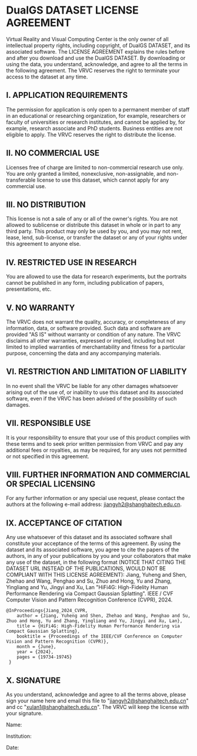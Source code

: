# DualGS DATASET LICENSE AGREEMENT

Virtual Reality and Visual Computing Center is the only owner of all intellectual property rights, including copyright, of DualGS DATASET, and its associated software. The LICENSE AGREEMENT explains the rules before and after you download and use the DualGS DATASET.  By downloading or using the data, you understand, acknowledge, and agree to all the terms in the following  agreement. The VRVC reserves the right to terminate your access to the dataset at any time.

## I. APPLICATION REQUIREMENTS

The permission for application is only open to a permanent member of staff in an educational or  researching organization, for example, researchers or faculty of universities or research institutes, and  cannot be applied by, for example, research associate and PhD students. Business entities are not eligible to apply. The VRVC reserves the right to distribute the license.

## II. NO COMMERCIAL USE

Licenses free of charge are limited to non-commercial research use only. You are only granted a limited,  nonexclusive, non-assignable, and non-transferable license to use this dataset, which cannot apply for any commercial use.

## III. NO DISTRIBUTION

This license is not a sale of any or all of the owner's rights. You are not allowed to sublicense or distribute  this dataset in whole or in part to any third party. This product may only be used by you, and you may not rent, lease, lend, sub-license, or transfer the dataset or any of your rights under this agreement to anyone else.

## IV. RESTRICTED USE IN RESEARCH

You are allowed to use the data for research experiments, but the portraits cannot be published in any form, including publication of papers, presentations, etc.

## V. NO WARRANTY

The VRVC does not warrant the quality, accuracy, or completeness of any information, data, or software  provided. Such data and software are provided "AS IS" without warranty or condition of any nature. The VRVC disclaims all other warranties, expressed or implied, including but not limited to implied warranties of  merchantability and fitness for a particular purpose, concerning the data and any accompanying materials.

## VI. RESTRICTION AND LIMITATION OF LIABILITY

In no event shall the VRVC be liable for any other damages whatsoever arising out of the use of, or inability  to use this dataset and its associated software, even if the VRVC has been advised of the possibility of such damages.

## VII. RESPONSIBLE USE

It is your responsibility to ensure that your use of this product complies with these terms and to seek prior  written permission from VRVC and pay any additional fees or royalties, as may be required, for any uses not permitted or not specified in this agreement.

## VIII. FURTHER INFORMATION AND COMMERCIAL OR SPECIAL LICENSING

For any further information or any special use request, please contact the authors at the following e-mail  address: jiangyh2@shanghaitech.edu.cn.

## IX. ACCEPTANCE OF CITATION

Any use whatsoever of this dataset and its associated software shall constitute your acceptance of the terms  of this agreement. By using the dataset and its associated software, you agree to cite the papers of the  authors, in any of your publications by you and your collaborators that make any use of the dataset, in the  following format (NOTICE THAT CITING THE DATASET URL INSTEAD OF THE PUBLICATIONS, WOULD NOT BE  COMPLIANT WITH THIS LICENSE AGREEMENT): Jiang, Yuheng and Shen, Zhehao and Wang, Penghao and Su, Zhuo and  Hong, Yu and Zhang, Yingliang and  Yu, Jingyi and Xu, Lan  "HiFi4G: High-Fidelity Human Performance Rendering via Compact Gaussian Splatting". IEEE / CVF Computer Vision and Pattern Recognition  Conference (CVPR), 2024.

```
@InProceedings{Jiang_2024_CVPR,
    author = {Jiang, Yuheng and Shen, Zhehao and Wang, Penghao and Su, Zhuo and Hong, Yu and Zhang, Yingliang and Yu, Jingyi and Xu, Lan}, 
    title = {HiFi4G: High-Fidelity Human Performance Rendering via Compact Gaussian Splatting}, 
    booktitle = {Proceedings of the IEEE/CVF Conference on Computer Vision and Pattern Recognition (CVPR)}, 
    month = {June}, 
    year = {2024}, 
    pages = {19734-19745} 
 }
```

## X. SIGNATURE

As you understand, acknowledge and agree to all the terms above, please sign your name here and email  this file to  "jiangyh2@shanghaitech.edu.cn" and cc "xulan1@shanghaitech.edu.cn". The VRVC will keep the license with your signature. 

Name:  

Institution:  

Date: